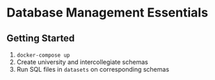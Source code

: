 # Database Management Essentials

## Getting Started

1) `docker-compose up`
2) Create university and intercollegiate schemas
3) Run SQL files in `datasets` on corresponding schemas
